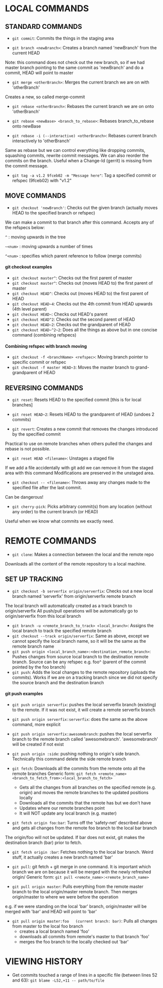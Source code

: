 # LOCAL COMMANDS

## STANDARD COMMANDS


* `git commit`: Commits the things in the staging area

* `git branch <newBranch>`: Creates a branch named 'newBranch' from the current HEAD

Note: this command does not check out the new branch, so if we had master branch pointing to the same commit as 'newBranch' and do a commit, HEAD will point to master

* `git merge <otherBranch>`: Merges the current branch we are on with 'otherBranch'

Creates a new, so called merge-commit

* `git rebase <otherBranch>`: Rebases the current branch we are on onto 'otherBranch'

* `git rebase <newBase> <branch_to_rebase>`: Rebases branch_to_rebase onto newBase

* `git rebase -i (--interactive) <otherBranch>`: Rebases current branch interactively to 'otherBranch'

Same as rebase but we can control everything like dropping commits, squashing commits, rewrite commit messages.
We can also reorder the commits on the branch.
Useful when a Change-Id (gerrit) is missing from the commit message.

* `git tag -a v1.2 9fceb02 -m "Message here"`: Tag a specified commit or refspec (9fceb02) with "v1.2"

## MOVE COMMANDS

* `git checkout 'newBranch'`: Checks out the given branch (actually moves HEAD to the specified branch or refspec)

We can make a commit to that branch after this command.
Accepts any of the refspecs below:

`^` : moving upwards in the tree

`~<num>` : moving upwards a number of times

`^<num>` : specifies which parent reference to follow (merge commits)


#### git checkout examples
* `git checkout master^`: Checks out the first parent of master
* `git checkout master^`: Checks out (moves HEAD to) the first parent of master
* `git checkout HEAD^`: Checks out (moves HEAD to) the first parent of HEAD
* `git checkout HEAD~4`: Checks out the 4th commit from HEAD upwards (4th level parent)
* `git checkout HEAD~`: Checks out HEAD's parent
* `git checkout HEAD^2`: Checks out the second parent of HEAD
* `git checkout HEAD~2`: Checks out the grandparent of HEAD
* `git checkout HEAD~^2~2`: Does all the things as above but in one concise command (combining refspecs)

#### Combining refspec with branch moving

* `git checkout -f <branchName> <refspec>`: Moving branch pointer to specific commit or refspec
* `git checkout -f master HEAD~3`: Moves the master branch to grand-grandparent of HEAD

## REVERSING COMMANDS

* `git reset`: Resets HEAD to the specified commit [this is for local branches]

* `git reset HEAD~2`: Resets HEAD to the grandparent of HEAD (undoes 2 commits)

* `git revert`: Creates a new commit that removes the changes introduced by the specified commit

Practical to use on remote branches when others pulled the changes and rebase is not possible.

* `git reset HEAD <filename>`: Unstages a staged file

If we add a file accidentally with git add <filename> we can remove it from the staged area with this command
Modifications are preserved in the unstaged area.

*  `git checkout -- <filename>`: Throws away any changes made to the specified file after the last commit.

Can be dangerous!

* `git cherry-pick`: Picks arbitrary commit(s) from any location (without any order) to the current branch (or HEAD)

Useful when we know what commits we exactly need.


# REMOTE COMMANDS

* `git clone`: Makes a connection between the local and the remote repo

Downloads all the content of the remote repository to a local machine.

## SET UP TRACKING

* `git checkout -b serverfix origin/serverfix`: Checks out a new local branch named 'serverfix' from origin/serverfix remote branch

The local branch will automatically created as a track branch to origin/serverfix
All push/pull operations will be automatically go to origin/serverfix from this local branch

* `git branch -u <remote_branch_to_track> <local_branch>`: Assigns the local branch to track the specified remote branch
* `git checkout --track origin/serverfix`: Same as above, except we cannot specify the local branch name, so it will be the same as the remote branch name
* `git push origin <local_branch_name>:<destination_remote_branch>`: Pushes changes from source local branch to the destination remote branch. Source can be any refspec e.g. foo^ (parent of the commit pointed by the foo branch)
* `git push`: Adds the local changes to the remote repository (uploads the commits). Works if we are on a tracking branch since we did not specify the source branch and the destination branch

#### git push examples
* `git push origin serverfix`: pushes the local serverfix branch (existing) to the remote. If it was not exist, it will create a remote serverfix branch
* `git push origin serverfix:serverfix`: does the same as the above command, more explicit
* `git push origin serverfix:awesomebranch`: pushes the local serverfix branch to the remote branch called 'awesomebranch'. 'awesomebranch' will be created if not exist
* `git push origin :side`: pushing nothing to origin's side branch. Technically this command delete the side remote branch


* `git fetch`: Downloads all the commits from the remote onto all the remote branches
Generic form: `git fetch <remote_name> <branch_to_fetch_from>:<local_branch_to_fetch>`
  * Gets all the changes from all branches on the specified remote (e.g. origin) and moves the remote branches to the updated positions locally
  * Downloads all the commits that the remote has but we don't have
  * Updates where our remote branches point
  * It will NOT update any local branch (e.g. master)

* `git fetch origin foo:bar`: Turns off the 'safety-net' described above and gets all changes from the remote foo branch to the local bar branch

The origin/foo will not be updated.
If bar does not exist, git makes the destination branch (bar) prior to fetch.

* `git fetch origin :bar`: Fetches nothing to the local bar branch. Weird stuff, it actually creates a new branch named 'bar'

* `git pull`: git fetch + git merge in one command. It is important which branch we are on because it will be merged with the newly refreshed origin/<branch>
Generic form: `git pull <remote_name>:<remote_branch_name>`

* `git pull origin master`: Pulls everything from the remote master branch to the local origin/master remote branch. 
Then merges origin/master to where we were before the operation

e.g. if we were standing on the local 'bar' branch, origin/master will be merged with 'bar' and HEAD will point to 'bar'
* `git pull origin master:foo   (current branch: bar)`: Pulls all changes from master to the local foo branch
  * creates a local branch named 'foo'
  * downloads all commits from remote's master to that branch 'foo'
  * merges the foo branch to the locally checked out 'bar'

# VIEWING HISTORY

* Get commits touched a range of lines in a specific file (between lines 52 and 63): `git blame -L52,+11 -- path/to/file`
